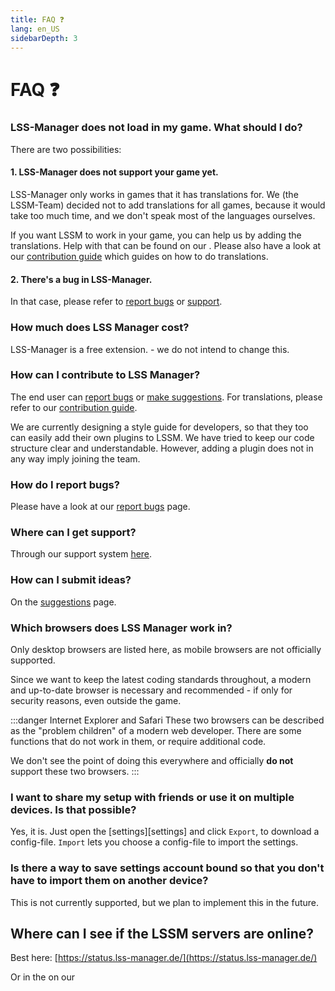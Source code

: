 ```yaml
---
title: FAQ ❓
lang: en_US
sidebarDepth: 3
---
```


# FAQ ❓

### LSS-Manager does not load in my game. What should I do?

There are two possibilities:

#### 1. LSS-Manager does not support your game yet.

LSS-Manager only works in games that it has translations for. We (the LSSM-Team) decided not to add translations for all games, because it would take too much time, and we don't speak most of the languages ourselves.

If you want LSSM to work in your game, you can help us by adding the translations. Help with that can be found on our <discord/>. Please also have a look at our [contribution guide][contributing] which guides on how to do translations.

#### 2. There's a bug in LSS-Manager.

In that case, please refer to [report bugs][error] or [support][support].

### How much does LSS Manager cost?
LSS-Manager is a free extension. - we do not intend to change this.

### How can I contribute to LSS Manager?
The end user can [report bugs][error] or [make suggestions][suggestions]. For translations, please refer to our [contribution guide][contributing].

We are currently designing a style guide for developers, so that they too can easily add their own plugins to LSSM. We have tried to keep our code structure clear and understandable. However, adding a plugin does not in any way imply joining the team.

### How do I report bugs?
Please have a look at our [report bugs][error] page.

### Where can I get support?
Through our support system [here][support].

### How can I submit ideas?
On the [suggestions][suggestions] page.

### Which browsers does LSS Manager work in?
Only desktop browsers are listed here, as mobile browsers are not officially supported.

Since we want to keep the latest coding standards throughout, a modern and up-to-date browser is necessary and recommended - if only for security reasons, even outside the game.

<browser-support-table/>

:::danger Internet Explorer and Safari
These two browsers can be described as the "problem children" of a modern web developer. There are some functions that do not work in them, or require additional code.

We don't see the point of doing this everywhere and officially **do not** support these two browsers.
:::

### I want to share my setup with friends or use it on multiple devices. Is that possible?
Yes, it is. Just open the [settings][settings] and click `Export`, to download a config-file. `Import` lets you choose a config-file to import the settings.

### Is there a way to save settings account bound so that you don't have to import them on another device?
This is not currently supported, but we plan to implement this in the future.

## Where can I see if the LSSM servers are online?
Best here: [https://status.lss-manager.de/](https://status.lss-manager.de/)

Or in the <discord-channel channel="uptime"/> on our <discord/>

[support]: support.md
[error]: error_report.md
[suggestions]: suggestions.md
[contributing]: contributing.md

